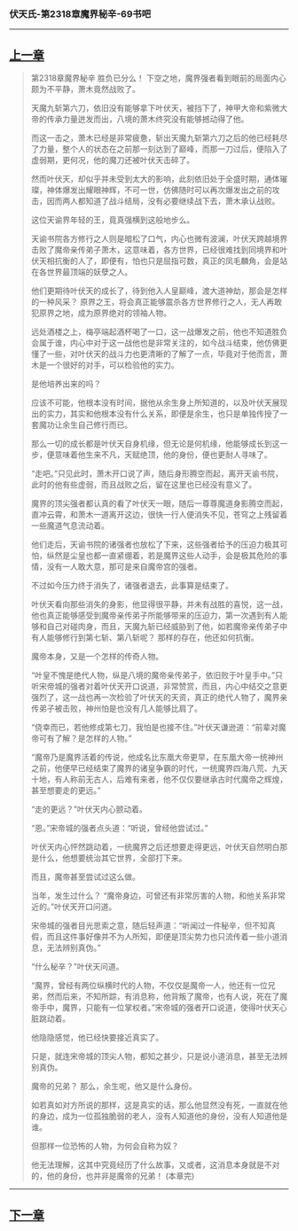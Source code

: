 ### 伏天氏-第2318章魔界秘辛-69书吧

--------
[上一章](./bda5d8fd7c46a814275c18d9a727c1d2.md)
--------


>
>
>
>第2318章魔界秘辛
>胜负已分么！
>下空之地，魔界强者看到眼前的局面内心颇为不平静，萧木竟然战败了。
>
>天魔九斩第六刀，依旧没有能够拿下叶伏天，被挡下了，神甲大帝和紫微大帝的传承力量迸发而出，八境的萧木终究没有能够撼动得了他。
>
>而这一击之，萧木已经是非常疲惫，斩出天魔九斩第六刀之后的他已经耗尽了力量，整个人的状态在之前那一刻达到了巅峰，而那一刀过后，便陷入了虚弱期，更何况，他的魔刀还被叶伏天击碎了。
>
>然而叶伏天，却似乎并未受到太大的影响，此刻依旧处于全盛时期，通体璀璨，神体爆发出耀眼神辉，不可一世，仿佛随时可以再次爆发出之前的攻击，因而两人都知道了战斗结局，没有必要继续战下去，萧木承认战败。
>
>这位天谕界年轻的王，竟真强横到这般地步么。
>
>天谕书院各方修行之人则是暗松了口气，内心也微有波澜，叶伏天跨越境界击败了魔帝亲传弟子萧木，这意味着，各方世界，已经很难找到同境界和叶伏天相抗衡的人了，即便有，怕也只是屈指可数，真正的凤毛麟角，会是站在各世界最顶端的妖孽之人。
>
>他们更期待叶伏天的成长了，待到他入人皇巅峰，渡大道神劫，那会是怎样的一种风采？
>原界之王，将会真正能够震杀各方世界修行之人，无人再敢犯原界之地，成为原界绝对的领袖人物。
>
>远处酒楼之上，梅亭端起酒杯喝了一口，这一战爆发之前，他也不知道胜负会属于谁，内心中对于这一战他也是非常关注的，如今战斗结束，他仿佛更懂了一些，对叶伏天的战斗力也更清晰的了解了一点，毕竟对于他而言，萧木是一个很好的对手，可以检验他的实力。
>
>是他培养出来的吗？
>
>应该不可能，他根本没有时间，据他从余生身上所知道的，以及叶伏天展现出的实力，其实和他根本没有什么关系，即便是余生，也只是单独传授了一套魔功让余生自己修行而已。
>
>那么一切的成长都是叶伏天自身机缘，但无论是何机缘，他能够成长到这一步，便意味着他生来不凡，天赋绝顶，他的身份，便也更耐人寻味了。
>
>“走吧。”只见此时，萧木开口说了声，随后身形腾空而起，离开天谕书院，此时的他有些虚弱，而且战败之后，留在这里也已经没有意义了。
>
>魔界的顶尖强者都认真的看了叶伏天一眼，随后一尊尊魔道身影腾空而起，直冲云霄，和萧木一道离开这边，很快一行人便消失不见，苍穹之上残留着一些魔道气息流动着。
>
>他们走后，天谕书院的诸强者也放松了下来，这些强者给予的压迫力极其可怕，纵然是尘皇也都一直紧绷着，若是魔界这些人动手，会是极其危险的事情，没有一人敢大意，那可是来自魔帝宫的强者。
>
>不过如今压力终于消失了，诸强者退去，此事算是结束了。
>
>叶伏天看向那些消失的身影，他显得很平静，并未有战胜的喜悦，这一战，他也真正能够感受到魔帝亲传弟子所能够带来的压迫力，第一次遇到有人能够和自己对碰肉身，而且，天魔九斩已经威胁到了他，如若魔帝亲传弟子中有人能够修行到第七斩、第八斩呢？
>那样的存在，他还如何抗衡。
>
>魔帝本身，又是一个怎样的传奇人物。
>
>“叶皇不愧是绝代人物，纵是八境的魔帝亲传弟子，依旧败于叶皇手中。”只听宋帝城的强者对着叶伏天开口说道，非常赞赏，而且，内心中结交之意更强烈了，这一战也再一次检验了叶伏天的天资，真正的绝代人物了，魔界亲传弟子被击败，神州怕是也没有几人能够比肩了。
>
>“侥幸而已，若他修成第七刀，我怕是也接不住。”叶伏天谦逊道：“前辈对魔帝可有了解？是怎样的人物。”
>
>“魔帝乃是魔界活着的传说，他成名比东凰大帝更早，在东凰大帝一统神州之前，他便早已经结束了魔界的诸皇争霸的时代，一统魔界四海八荒、九天十地，有人称前无古人，后难有来者，他不仅仅要继承古时代魔帝之辉煌，甚至想要走的更远。”
>
>“走的更远？”叶伏天内心颤动着。
>
>“恩。”宋帝城的强者点头道：“听说，曾经他尝试过。”
>
>叶伏天内心怦然跳动着，一统魔界之后还想要走得更远，叶伏天自然明白那是什么，他想要统治其它世界，全部打下来。
>
>而且，魔帝甚至尝试过这么做。
>
>当年，发生过什么？
>“魔帝身边，可曾还有非常厉害的人物，和他关系非常近的。”叶伏天开口问道。
>
>宋帝城的强者目光思索之意，随后轻声道：“听闻过一件秘辛，但不知真假，而且这件事好像并不为人所知，即便是顶尖势力也只流传着一些小道消息，无法辨别真伪。”
>
>“什么秘辛？”叶伏天问道。
>
>“魔界，曾经有两位纵横时代的人物，不仅仅是魔帝一人，他还有一位兄弟，然而后来，不知所踪，有消息称，他背叛了魔帝，也有人说，死在了魔帝手中，魔界，只能有一位掌权者。”宋帝城的强者开口说道，使得叶伏天心脏跳动着。
>
>他隐隐感觉，他已经快要接近真实了。
>
>只是，就连宋帝城的顶尖人物，都知之甚少，只是说小道消息，甚至无法辨别真伪。
>
>魔帝的兄弟？
>那么，余生呢，他又是什么身份。
>
>如若真如对方所说的那样，这是真实的话，那么他显然没有死，一直就在他的身边，成为一位孤独脆弱的老人，没有人知道他的身份，没有人知道他是谁。
>
>但那样一位恐怖的人物，为何会自称为奴？
>
>他无法理解，这其中究竟经历了什么故事，又或者，这消息本身就是不对的，他的身份，也并非是魔帝的兄弟！
>(本章完)
>
>

--------
[下一章](./5c3a656fd46b2009f4fe098660eb44d9.md)
--------
